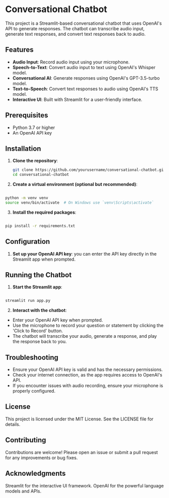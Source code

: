 # Conversational Chatbot

This project is a Streamlit-based conversational chatbot that uses OpenAI's API to generate responses. The chatbot can transcribe audio input, generate text responses, and convert text responses back to audio.

## Features

- **Audio Input**: Record audio input using your microphone.
- **Speech-to-Text**: Convert audio input to text using OpenAI's Whisper model.
- **Conversational AI**: Generate responses using OpenAI's GPT-3.5-turbo model.
- **Text-to-Speech**: Convert text responses to audio using OpenAI's TTS model.
- **Interactive UI**: Built with Streamlit for a user-friendly interface.

## Prerequisites

- Python 3.7 or higher
- An OpenAI API key

## Installation

1. **Clone the repository**:

   ```bash
   git clone https://github.com/yourusername/conversational-chatbot.git
   cd conversational-chatbot

2. **Create a virtual environment (optional but recommended)**:

```BASH

python -m venv venv
source venv/bin/activate  # On Windows use `venv\Scripts\activate`
```

3. **Install the required packages**:

```BASH

pip install -r requirements.txt
```

## Configuration
1. **Set up your OpenAI API key**:
you can enter the API key directly in the Streamlit app when prompted.

## Running the Chatbot
1. **Start the Streamlit app**:

```BASH

streamlit run app.py
```

2. **Interact with the chatbot**:

- Enter your OpenAI API key when prompted.
- Use the microphone to record your question or statement by clicking the 'Click to Record' button.
- The chatbot will transcribe your audio, generate a response, and play the response back to you.

## Troubleshooting
- Ensure your OpenAI API key is valid and has the necessary permissions.
- Check your internet connection, as the app requires access to OpenAI's API.
- If you encounter issues with audio recording, ensure your microphone is properly configured.

## License
This project is licensed under the MIT License. See the LICENSE file for details.

## Contributing
Contributions are welcome! Please open an issue or submit a pull request for any improvements or bug fixes.

## Acknowledgments
Streamlit for the interactive UI framework.
OpenAI for the powerful language models and APIs.
